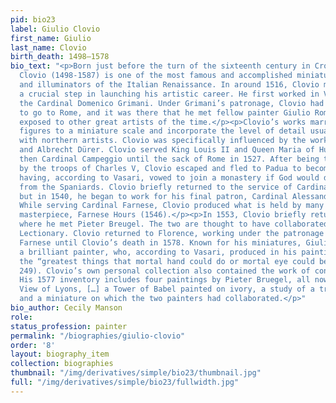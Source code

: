 ```yaml
---
pid: bio23
label: Giulio Clovio
first_name: Giulio
last_name: Clovio
birth_death: 1498–1578
bio_text: "<p>Born just before the turn of the sixteenth century in Croatia , Giulio
  Clovio (1498-1587) is one of the most famous and accomplished miniature painters
  and illuminators of the Italian Renaissance. In around 1516, Clovio moved to Italy,
  a crucial step in launching his artistic career. He first worked in Venice, serving
  the Cardinal Domenico Grimani. Under Grimani’s patronage, Clovio had the opportunity
  to go to Rome, and it was there that he met fellow painter Giulio Romano and was
  exposed to other great artists of the time.</p><p>Clovio’s works marry monumental
  figures to a miniature scale and incorporate the level of detail usually associated
  with northern artists. Clovio was specifically influenced by the works of Michelangelo
  and Albrecht Dürer. Clovio served King Louis II and Queen Maria of Hungary, and
  then Cardinal Campeggio until the sack of Rome in 1527. After being taken prisoner
  by the troops of Charles V, Clovio escaped and fled to Padua to become a Benedictine
  having, according to Vasari, vowed to join a monastery if God would deliver him
  from the Spaniards. Clovio briefly returned to the service of Cardinal Grimani,
  but in 1540, he began to work for his final patron, Cardinal Alessandro Farnese.
  While serving Cardinal Farnese, Clovio produced what is held by many to be his great
  masterpiece, Farnese Hours (1546).</p><p>In 1553, Clovio briefly returned to Rome
  where he met Pieter Breugel. The two are thought to have collaborated on the Towneley
  Lectionary. Clovio returned to Florence, working under the patronage of Cardinal
  Farnese until Clovio’s death in 1578. Known for his miniatures, Giulio Clovio was
  a brilliant painter, who, according to Vasari, produced in his paintings some of
  the “greatest things that mortal hand could do or mortal eye could behold” (Vasari
  249). Clovio’s own personal collection also contained the work of contemporary masters.
  His 1577 inventory includes four paintings by Pieter Bruegel, all now lost, “the
  View of Lyons, […] a Tower of Babel painted on ivory, a study of a tree on linen,
  and a miniature on which the two painters had collaborated.</p>"
bio_author: Cecily Manson
role:
status_profession: painter
permalink: "/biographies/giulio-clovio"
order: '8'
layout: biography_item
collection: biographies
thumbnail: "/img/derivatives/simple/bio23/thumbnail.jpg"
full: "/img/derivatives/simple/bio23/fullwidth.jpg"
---
```

